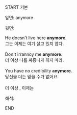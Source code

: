 START
기본

앞면:
anymore


뒷면:
<div>He doesn't live here <b>anymore</b>. </div><div>그는 이제는 여기 살고 있지 않다.</div><div><br></div><div><div>Don't irrannoy me <strong>anymore</strong>. </div><div><div>더 이상 나를 짜증나게 하지 마라.</div></div></div><div><br></div><div><div>You have no credibility <strong>anymore</strong>. </div><div><div>당신을 더는 믿을 수가 없어요.</div></div></div><div><br></div><div>더 이상 , <span>이제는</span></div>


해석:
<!--ID: 1746614453422-->
END